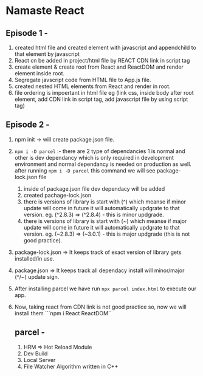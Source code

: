 # Namaste React 

## Episode 1 -
1. created html file and created element with javascript and appendchild to that element by javascript
2. React cn be added in project/html file by REACT CDN link in script tag
3. create element & create root from React and ReactDOM and render element inside root.
4. Segregate javscript code from HTML file to App.js file.
5. created nested HTML elements from React and render in root.
6. file ordering is impoertant in html file eg (link css, inside body after root element, add CDN link in script tag, add javascript file by using script tag)

## Episode 2 -
1. npm init -> will create package.json file.
2. ```npm i -D parcel``` :- there are 2 type of dependancies 1 is normal and other is dev dependancy which is only required in development environment and normal dependancy is needed on production as well.
after running ```npm i -D parcel``` this command we will see package-lock.json file 
    1. inside of package.json file dev dependacy will be added 
    2. created pachage-lock.json
    3. there is versions of library is start with (^) which meanse if minor update will come in future it will automatically updgrate to that version.
    eg. (^2.8.3) => (^2.8.4) - this is minor updgrade.
    4. there is versions of library is start with (~) which meanse if major update will come in future it will automatically updgrate to that version.
    eg. (~2.8.3) => (~3.0.1) - this is major updgrade (this is not good practice).
3. package-lock.json => It keeps track of exact version of library gets installed/in use.
4. package.json => It keeps track all dependacy install will minor/major (^/~) update sign.
5. After installing parcel we have run ```npx parcel index.html``` to execute our app.
6. Now, taking react from CDN link is not good practice so, now we will install them
    ```npm i React ReactDOM``

    ## parcel -
    1. HRM => Hot Reload Module
    2. Dev Build
    3. Local Server
    4. File Watcher Algorithm written in C++
